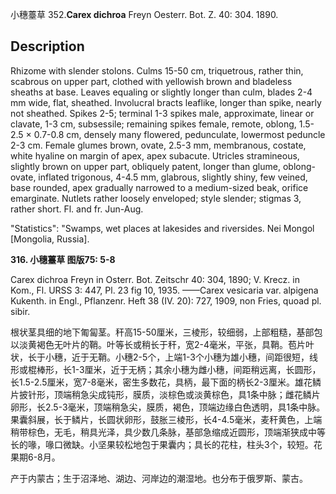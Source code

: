 小穗薹草
352.**Carex dichroa** Freyn Oesterr. Bot. Z. 40: 304. 1890.

## Description
Rhizome with slender stolons. Culms 15-50 cm, triquetrous, rather thin, scabrous on upper part, clothed with yellowish brown and bladeless sheaths at base. Leaves equaling or slightly longer than culm, blades 2-4 mm wide, flat, sheathed. Involucral bracts leaflike, longer than spike, nearly not sheathed. Spikes 2-5; terminal 1-3 spikes male, approximate, linear or clavate, 1-3 cm, subsessile; remaining spikes female, remote, oblong, 1.5-2.5 × 0.7-0.8 cm, densely many flowered, pedunculate, lowermost peduncle 2-3 cm. Female glumes brown, ovate, 2.5-3 mm, membranous, costate, white hyaline on margin of apex, apex subacute. Utricles stramineous, slightly brown on upper part, obliquely patent, longer than glume, oblong-ovate, inflated trigonous, 4-4.5 mm, glabrous, slightly shiny, few veined, base rounded, apex gradually narrowed to a medium-sized beak, orifice emarginate. Nutlets rather loosely enveloped; style slender; stigmas 3, rather short. Fl. and fr. Jun-Aug.

  "Statistics": "Swamps, wet places at lakesides and riversides. Nei Mongol [Mongolia, Russia].

**316. 小穗薹草 图版75: 5-8**

Carex dichroa Freyn in Osterr. Bot. Zeitschr 40: 304, 1890; V. Krecz. in Kom., Fl. URSS 3: 447, Pl. 23 fig 10, 1935. ——Carex vesicaria var. alpigena Kukenth. in Engl., Pflanzenr. Heft 38 (IV. 20): 727, 1909, non Fries, quoad pl. sibir.

根状茎具细的地下匍匐茎。秆高15-50厘米，三棱形，较细弱，上部粗糙，基部包以淡黄褐色无叶片的鞘。叶等长或稍长于秆，宽2-4毫米，平张，具鞘。苞片叶状，长于小穗，近于无鞘。小穗2-5个，上端1-3个小穗为雄小穗，间距很短，线形或棍棒形，长1-3厘米，近于无柄；其余小穗为雌小穗，间距稍远离，长圆形，长1.5-2.5厘米，宽7-8毫米，密生多数花，具柄，最下面的柄长2-3厘米。雄花鳞片披针形，顶端稍急尖成钝形，膜质，淡棕色或淡黄棕色，具1条中脉；雌花鳞片卵形，长2.5-3毫米，顶端稍急尖，膜质，褐色，顶端边缘白色透明，具1条中脉。果囊斜展，长于鳞片，长圆状卵形，鼓胀三棱形，长4-4.5毫米，麦秆黄色，上端稍带棕色，无毛，稍具光泽，具少数几条脉，基部急缩成近圆形，顶端渐狭成中等长的喙，喙口微缺。小坚果较松地包于果囊内；具长的花柱，柱头3个，较短。花果期6-8月。

产于内蒙古；生于沼泽地、湖边、河岸边的潮湿地。也分布于俄罗斯、蒙古。
